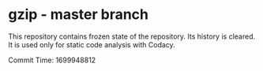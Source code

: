 # gzip - master branch

This repository contains frozen state of the repository.
Its history is cleared. It is used only for static code
analysis with Codacy.

Commit Time: 1699948812